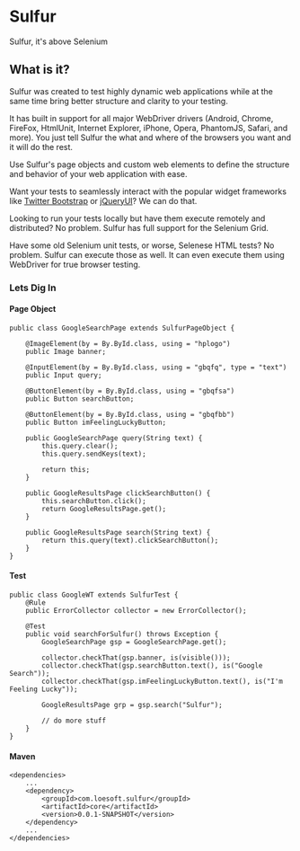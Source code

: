 # Sulfur

Sulfur, it's above Selenium

## What is it?

Sulfur was created to test highly dynamic web applications while at the same time bring better structure and clarity to your testing. 

It has built in support for all major WebDriver drivers (Android, Chrome, FireFox, HtmlUnit, Internet Explorer, iPhone, Opera, PhantomJS, Safari, and more). You just tell Sulfur the what and where of the browsers you want and it will do the rest.

Use Sulfur's page objects and custom web elements to define the structure and behavior of your web application with ease.

Want your tests to seamlessly interact with the popular widget frameworks like [Twitter Bootstrap][1] or [jQueryUI][2]? We can do that.

Looking to run your tests locally but have them execute remotely and distributed? No problem. Sulfur has full support for the Selenium Grid.

Have some old Selenium unit tests, or worse, Selenese HTML tests? No problem. Sulfur can execute those as well. It can even execute them using WebDriver for true browser testing.

### Lets Dig In

#### Page Object

	public class GoogleSearchPage extends SulfurPageObject {
	
		@ImageElement(by = By.ById.class, using = "hplogo")
		public Image banner;
		
		@InputElement(by = By.ById.class, using = "gbqfq", type = "text")
		public Input query;
		
		@ButtonElement(by = By.ById.class, using = "gbqfsa")
		public Button searchButton;
		
		@ButtonElement(by = By.ById.class, using = "gbqfbb")
		public Button imFeelingLuckyButton;
	
		public GoogleSearchPage query(String text) {
			this.query.clear();
			this.query.sendKeys(text);
			
			return this;
		}
	
		public GoogleResultsPage clickSearchButton() {
			this.searchButton.click();
			return GoogleResultsPage.get();
		}
		
		public GoogleResultsPage search(String text) {
			return this.query(text).clickSearchButton();
		}
	}

#### Test

	public class GoogleWT extends SulfurTest {
		@Rule
		public ErrorCollector collector = new ErrorCollector();
		
		@Test
		public void searchForSulfur() throws Exception {
			GoogleSearchPage gsp = GoogleSearchPage.get();
			
			collector.checkThat(gsp.banner, is(visible()));
			collector.checkThat(gsp.searchButton.text(), is("Google Search"));
			collector.checkThat(gsp.imFeelingLuckyButton.text(), is("I'm Feeling Lucky"));
			
			GoogleResultsPage grp = gsp.search("Sulfur");
			
			// do more stuff
		}
	}

#### Maven

	<dependencies>
		...
		<dependency>
			<groupId>com.loesoft.sulfur</groupId>
			<artifactId>core</artifactId>
			<version>0.0.1-SNAPSHOT</version>
		</dependency>
		...
	</dependencies>

####

[1]: http://twitter.github.io/bootstrap/ "Twitter Bootstrap"
[2]: http://jqueryui.com/ "jQueryUI"